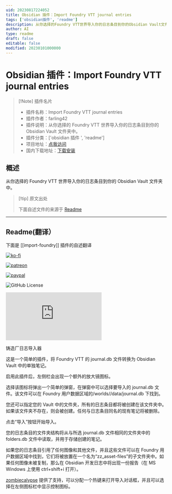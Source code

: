 ```yaml
---
uid: 20230817224052
title: Obsidian 插件：Import Foundry VTT journal entries
tags: ['obsidian插件', 'readme']
description: 从你选择的Foundry VTT世界导入你的日志条目到你的Obsidian Vault文件夹中。
author: AI
type: readme
draft: false
editable: false
modified: 20230101000000
---
```


# Obsidian 插件：Import Foundry VTT journal entries

> [!Note] 插件名片
> - 插件名称：Import Foundry VTT journal entries
> - 插件作者：farling42
> - 插件说明：从你选择的 Foundry VTT 世界导入你的日志条目到你的 Obsidian Vault 文件夹中。
> - 插件分类：['obsidian 插件 ', 'readme']
> - 项目地址：[点我访问](https://github.com/farling42/obsidian-import-foundry)
> - 国内下载地址：[下载安装](https://pkmer.cn/products/plugin/pluginMarket/?import-foundry)

## 概述

从你选择的 Foundry VTT 世界导入你的日志条目到你的 Obsidian Vault 文件夹中。

> [!tip] 原文出处
>
>下面自述文件的来源于 [Readme](https://ghproxy.net/https://raw.githubusercontent.com/farling42/obsidian-import-foundry/master/README.md)

---

## Readme(翻译）

下面是 [[import-foundry]] 插件的自述翻译

[![ko-fi](https://img.shields.io/badge/Ko--Fi-farling-success)](https://ko-fi.com/farling)

[![patreon](https://img.shields.io/badge/Patreon-amusingtime-success)](https://patreon.com/amusingtime)

[![paypal](https://img.shields.io/badge/Paypal-farling-success)](https://paypal.me/farling)

![GitHub License](https://img.shields.io/github/license/farling42/obsidian-import-foundry)

![Latest Release Download Count](https://img.shields.io/github/downloads/farling42/obsidian-import-foundry/latest/main.js)

铸造厂日志导入器

这是一个简单的插件，将 Foundry VTT 的 journal.db 文件转换为 Obsidian Vault 中的单独笔记。

启用此插件后，左侧栏会出现一个额外的放大镜图标。

选择该图标将弹出一个简单的弹窗，在弹窗中可以选择要导入的 journal.db 文件。该文件可以在 Foundry 用户数据区域的/worlds/<yourworld>/data/journal.db 下找到。

您还可以指定您的 Vault 中的文件夹，所有的日志条目都将被创建在该文件夹中。如果该文件夹不存在，则会被创建。任何与日志条目同名的现有笔记将被删除。

点击“导入”按钮开始导入。

您的日志条目的文件夹结构将从与所选 journal.db 文件相同的文件夹中的 folders.db 文件中读取，并用于存储创建的笔记。

如果您的日志条目引用了任何图像和其他文件，并且这些文件可以在 Foundry 用户数据区域中找到，它们将被放置在一个名为“zz_asset-files”的子文件夹中。如果任何图像未被复制，那么在 Obsidian 开发日志中将出现一份报告（在 MS Windows 上使用 ctrl+shift+i 打开）。

[zombiecalypse](https://github.com/zombiecalypse) 提供了支持，可以分配一个热键来打开导入对话框，并且可以选择在左侧图标栏中显示控制图标。
